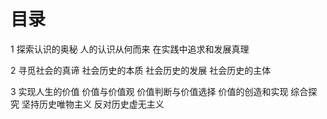   # 目录
1 探索认识的奥秘
  人的认识从何而来
  在实践中追求和发展真理

2 寻觅社会的真谛
  社会历史的本质
  社会历史的发展
  社会历史的主体

3 实现人生的价值
  价值与价值观
  价值判断与价值选择
  价值的创造和实现
  综合探究 坚持历史唯物主义 反对历史虚无主义